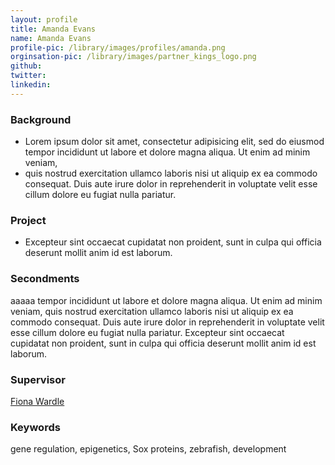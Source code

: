 ```yaml
---
layout: profile
title: Amanda Evans
name: Amanda Evans
profile-pic: /library/images/profiles/amanda.png
orginsation-pic: /library/images/partner_kings_logo.png
github:
twitter:
linkedin:
---
```

### Background
-   Lorem ipsum dolor sit amet, consectetur adipisicing elit, sed do eiusmod
tempor incididunt ut labore et dolore magna aliqua. Ut enim ad minim veniam,
-   quis nostrud exercitation ullamco laboris nisi ut aliquip ex ea commodo
consequat. Duis aute irure dolor in reprehenderit in voluptate velit esse
cillum dolore eu fugiat nulla pariatur.

### Project
-   Excepteur sint occaecat cupidatat non
proident, sunt in culpa qui officia deserunt mollit anim id est laborum.

### Secondments
aaaaa
tempor incididunt ut labore et dolore magna aliqua. Ut enim ad minim veniam,
quis nostrud exercitation ullamco laboris nisi ut aliquip ex ea commodo
consequat. Duis aute irure dolor in reprehenderit in voluptate velit esse
cillum dolore eu fugiat nulla pariatur. Excepteur sint occaecat cupidatat non
proident, sunt in culpa qui officia deserunt mollit anim id est laborum.

### Supervisor
[Fiona Wardle](https://www.kcl.ac.uk/lsm/research/divisions/randall/research/sections/signalling/wardle/index.aspx)

### Keywords
gene regulation, epigenetics, Sox proteins, zebrafish, development
